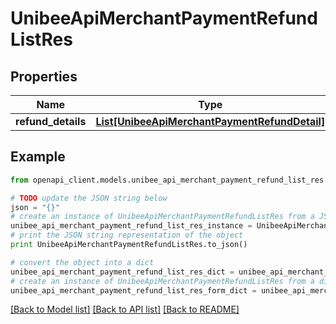 # UnibeeApiMerchantPaymentRefundListRes


## Properties

Name | Type | Description | Notes
------------ | ------------- | ------------- | -------------
**refund_details** | [**List[UnibeeApiMerchantPaymentRefundDetail]**](UnibeeApiMerchantPaymentRefundDetail.md) | RefundDetails | [optional] 

## Example

```python
from openapi_client.models.unibee_api_merchant_payment_refund_list_res import UnibeeApiMerchantPaymentRefundListRes

# TODO update the JSON string below
json = "{}"
# create an instance of UnibeeApiMerchantPaymentRefundListRes from a JSON string
unibee_api_merchant_payment_refund_list_res_instance = UnibeeApiMerchantPaymentRefundListRes.from_json(json)
# print the JSON string representation of the object
print UnibeeApiMerchantPaymentRefundListRes.to_json()

# convert the object into a dict
unibee_api_merchant_payment_refund_list_res_dict = unibee_api_merchant_payment_refund_list_res_instance.to_dict()
# create an instance of UnibeeApiMerchantPaymentRefundListRes from a dict
unibee_api_merchant_payment_refund_list_res_form_dict = unibee_api_merchant_payment_refund_list_res.from_dict(unibee_api_merchant_payment_refund_list_res_dict)
```
[[Back to Model list]](../README.md#documentation-for-models) [[Back to API list]](../README.md#documentation-for-api-endpoints) [[Back to README]](../README.md)



